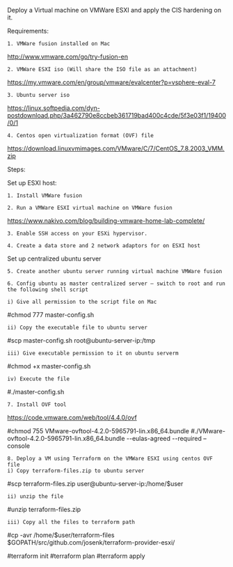 Deploy a Virtual machine on VMWare ESXI and apply the CIS hardening on it.

Requirements:

    1. VMWare fusion installed on Mac
http://www.vmware.com/go/try-fusion-en

    2. VMWare ESXI iso (Will share the ISO file as an attachment)
https://my.vmware.com/en/group/vmware/evalcenter?p=vsphere-eval-7

    3. Ubuntu server iso 
https://linux.softpedia.com/dyn-postdownload.php/3a462790e8ccbeb361719bad400c4cde/5f3e03f1/19400/0/1

    4. Centos open virtualization format (OVF) file 
https://download.linuxvmimages.com/VMware/C/7/CentOS_7.8.2003_VMM.zip

Steps:

Set up ESXI host:

    1. Install VMWare fusion 

    2. Run a VMWare ESXI virtual machine on VMWare fusion
https://www.nakivo.com/blog/building-vmware-home-lab-complete/

    3. Enable SSH access on your ESXi hypervisor.

    4. Create a data store and 2 network adaptors for on ESXI host

Set up centralized ubuntu server

    5. Create another ubuntu server running virtual machine VMWare fusion

    6. Config ubuntu as master centralized server – switch to root and run the following shell script

    i) Give all permission to the script file on Mac
#chmod 777 master-config.sh 

    ii) Copy the executable file to ubuntu server
#scp master-config.sh root@ubuntu-server-ip:/tmp 

    iii) Give executable permission to it on ubuntu serverm
#chmod +x master-config.sh

    iv) Execute the file
#./master-config.sh
 	
    7. Install OVF tool 
https://code.vmware.com/web/tool/4.4.0/ovf

#chmod 755 VMware-ovftool-4.2.0-5965791-lin.x86_64.bundle
#./VMware-ovftool-4.2.0-5965791-lin.x86_64.bundle --eulas-agreed --required –console


    8. Deploy a VM using Terraform on the VMWare ESXI using centos OVF file
    i) Copy terraform-files.zip to ubuntu server
#scp terraform-files.zip user@ubuntu-server-ip:/home/$user

    ii) unzip the file
#unzip terraform-files.zip 

    iii) Copy all the files to terraform path
#cp -avr /home/$user/terraform-files $GOPATH/src/github.com/josenk/terraform-provider-esxi/

#terraform init
#terraform plan
#terraform apply
